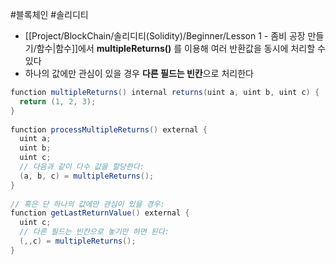 ---
---

#블록체인 #솔리디티 

+ [[Project/BlockChain/솔리디티(Solidity)/Beginner/Lesson 1 - 좀비 공장 만들기/함수|함수]]에서 **multipleReturns()** 를 이용해 여러 반환값을 동시에 처리할 수 있다
+ 하나의 값에만 관심이 있을 경우 **다른 필드는 빈칸**으로 처리한다
```Java
function multipleReturns() internal returns(uint a, uint b, uint c) {  
  return (1, 2, 3);  
}  
  
function processMultipleReturns() external {  
  uint a;  
  uint b;  
  uint c;  
  // 다음과 같이 다수 값을 할당한다:  
  (a, b, c) = multipleReturns();  
}  
  
// 혹은 단 하나의 값에만 관심이 있을 경우:   
function getLastReturnValue() external {  
  uint c;  
  // 다른 필드는 빈칸으로 놓기만 하면 된다:   
  (,,c) = multipleReturns();  
}
```